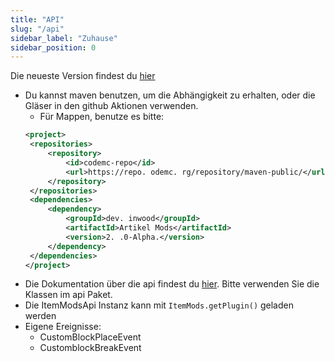 ```yaml
---
title: "API"
slug: "/api"
sidebar_label: "Zuhause"
sidebar_position: 0
---
```


Die neueste Version findest du [hier](https://ci.codemc.io/job/CodeDoctorDE/job/ItemMods/lastStableBuild/)

* Du kannst maven benutzen, um die Abhängigkeit zu erhalten, oder die Gläser in den github Aktionen verwenden.
    * Für Mappen, benutze es bitte:
   ```xml
  <project>
    <repositories>
        <repository>
            <id>codemc-repo</id>
            <url>https://repo. odemc. rg/repository/maven-public/</url>
        </repository>
    </repositories>
    <dependencies>
        <dependency>
            <groupId>dev. inwood</groupId>
            <artifactId>Artikel Mods</artifactId>
            <version>2. .0-Alpha.</version>
        </dependency>
    </dependencies>
  </project>
   ```
* Die Dokumentation über die api findest du [hier](https://itemmods.linwood.dev/apidocs). Bitte verwenden Sie die Klassen im api Paket.
* Die ItemModsApi Instanz kann mit `ItemMods.getPlugin()` geladen werden
* Eigene Ereignisse:
    * CustomBlockPlaceEvent
    * CustomblockBreakEvent
